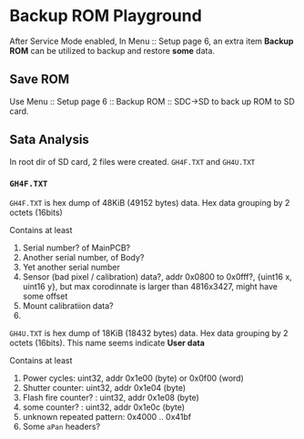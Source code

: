 # Backup ROM Playground

After Service Mode enabled, In Menu :: Setup page 6, an extra item **Backup ROM** can be utilized to backup and restore **some** data.

## Save ROM

Use Menu :: Setup page 6 :: Backup ROM :: SDC->SD to back up ROM to SD card.

## Sata Analysis

In root dir of SD card, 2 files were created. `GH4F.TXT` and `GH4U.TXT`

### `GH4F.TXT`

`GH4F.TXT` is hex dump of 48KiB (49152 bytes) data. Hex data grouping by 2 octets (16bits)

Contains at least
1. Serial number? of MainPCB?
2. Another serial number, of Body?
3. Yet another serial number
4. Sensor (bad pixel / calibration) data?, addr 0x0800 to 0x0fff?, {uint16 x, uint16 y}, but max corodinnate is larger than 4816x3427, might have some offset
5. Mount calibratiion data?
6. 

`GH4U.TXT` is hex dump of 18KiB (18432 bytes) data. Hex data grouping by 2 octets (16bits). This name seems indicate **User data**

Contains at least
1. Power cycles: uint32, addr 0x1e00 (byte) or 0x0f00 (word)
2. Shutter counter: uint32, addr 0x1e04 (byte)
3. Flash fire counter? : uint32, addr 0x1e08 (byte)
4. some counter? : uint32, addr 0x1e0c (byte)
5. unknown repeated pattern: 0x4000 .. 0x41bf
6. Some `aPan` headers?
